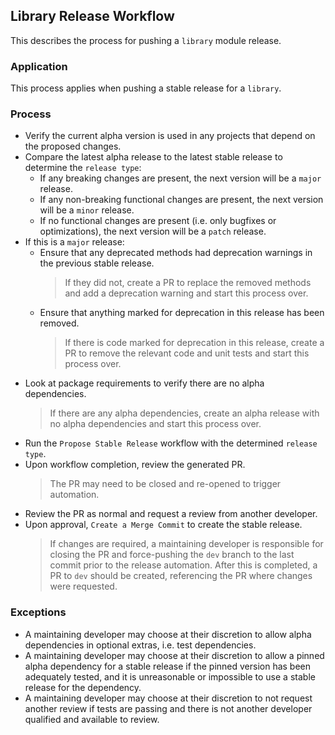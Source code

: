 ## Library Release Workflow
This describes the process for pushing a `library` module release.

### Application
This process applies when pushing a stable release for a `library`.

### Process
- Verify the current alpha version is used in any projects that depend on the
  proposed changes.
- Compare the latest alpha release to the latest stable release to determine the `release type`:
  - If any breaking changes are present, the next version will be a `major` release.
  - If any non-breaking functional changes are present, the next version will be a `minor` release.
  - If no functional changes are present (i.e. only bugfixes or optimizations), the next version
    will be a `patch` release.
- If this is a `major` release:
  - Ensure that any deprecated methods had deprecation warnings in the previous 
    stable release.
    > If they did not, create a PR to replace the removed methods and add a 
      deprecation warning and start this process over.
  - Ensure that anything marked for deprecation in this release has been removed.
    > If there is code marked for deprecation in this release, create a PR to 
      remove the relevant code and unit tests and start this process over.
- Look at package requirements to verify there are no alpha dependencies.
  > If there are any alpha dependencies, create an alpha release with no alpha dependencies and
    start this process over.
- Run the `Propose Stable Release` workflow with the determined `release type`.
- Upon workflow completion, review the generated PR.
  > The PR may need to be closed and re-opened to trigger automation.
- Review the PR as normal and request a review from another developer.
- Upon approval, `Create a Merge Commit` to create the stable release.
  > If changes are required, a maintaining developer is responsible for closing the PR
    and force-pushing the `dev` branch to the last commit prior to the release automation.
    After this is completed, a PR to `dev` should be created, referencing the PR where
    changes were requested.
### Exceptions
- A maintaining developer may choose at their discretion to allow alpha dependencies in 
  optional extras, i.e. test dependencies.
- A maintaining developer may choose at their discretion to allow a pinned alpha
  dependency for a stable release if the pinned version has been adequately 
  tested, and it is unreasonable or impossible to use a stable release for the
  dependency.
- A maintaining developer may choose at their discretion to not request another review if
  tests are passing and there is not another developer qualified and available to review.
